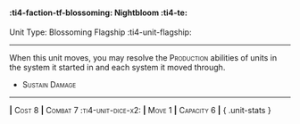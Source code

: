 #### :ti4-faction-tf-blossoming: **Nightbloom** :ti4-te:

Unit Type: Blossoming Flagship :ti4-unit-flagship: 

---

When this unit moves, you may resolve the <span style="font-variant:small-caps;">Production</span> abilities of units in the system it started in and each system it moved through.

* <span style="font-variant:small-caps;">Sustain Damage</span> 


---

__|__ <span style="font-variant:small-caps;">Cost 8</span> __|__ <span style="font-variant:small-caps;">Combat 7 :ti4-unit-dice-x2:</span> __|__ <span style="font-variant:small-caps;">Move 1</span> __|__ <span style="font-variant:small-caps;">Capacity 6</span> __|__
{ .unit-stats }
